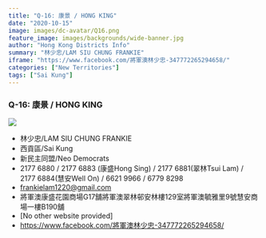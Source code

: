 ```yaml
---
title: "Q-16: 康景 / HONG KING"
date: "2020-10-15"
image: images/dc-avatar/Q16.png
feature_image: images/backgrounds/wide-banner.jpg
author: "Hong Kong Districts Info"
summary: "林少忠/LAM SIU CHUNG FRANKIE"
iframe: "https://www.facebook.com/將軍澳林少忠-347772265294658/"
categories: ["New Territories"]
tags: ["Sai Kung"]
---
```


### Q-16: 康景 / HONG KING  
![](/images/dc-avatar/Q16.png)  

 - 林少忠/LAM SIU CHUNG FRANKIE  
 - 西貢區/Sai Kung  
 - 新民主同盟/Neo Democrats  
 - 2177 6880 / 2177 6883 (康盛Hong Sing) / 2177 6881(翠林Tsui Lam)  / 2177 6884(慧安Well On) / 6621 9966 / 6779 8298  
 - frankielam1220@gmail.com  
 - 將軍澳康盛花園商場G17舖將軍澳翠林邨安林樓129室將軍澳毓雅里9號慧安商場一樓B190舖  
 - [No other website provided]  
 - https://www.facebook.com/將軍澳林少忠-347772265294658/
